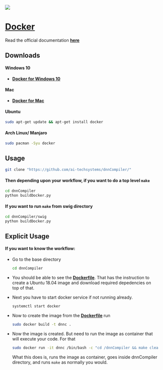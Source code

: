 ![](https://www.docker.com/sites/default/files/social/docker_facebook_share.png)

# [Docker](https://www.docker.com/)

Read the official documentation **[here](https://docs.docker.com/)**

## Downloads
#### Windows 10
* **[Docker for Windows 10](https://docs.docker.com/v17.09/docker-for-windows/install/#download-docker-for-windows)**

#### Mac
* **[Docker for Mac](https://docs.docker.com/v17.09/docker-for-mac/install/#download-docker-for-mac)**

#### Ubuntu
```bash
sudo apt-get update && apt-get install docker
```

#### Arch Linux/ Manjaro
```bash
sudo pacman -Syu docker
```
## Usage

```bash
git clone "https://github.com/ai-techsystems/dnnCompiler/"
```
#### Then depending upon your workflow, if you want to do a top level `make`

```bash
cd dnnCompiler
python buildDocker.py
```
#### If you want to run `make` from swig directory

```bash
cd dnnCompiler/swig
python buildDocker.py
```

## Explicit Usage

#### If you want to know the workflow:

* Go to the base directory
	```bash
	cd dnnCompiler
	```
* You should be able to see the **[Dockerfile](../Dockerfile)**. That has the instruction to create a Ubuntu 18.04 image and download required depedencies on top of that.
* Next you have to start docker service if not running already.
	```bash
	systemctl start docker
	```
* Now to create the image from the **[Dockerfile](../Dockerfile)** run

	```bash
	sudo docker build -t dnnc .
	```
* Now the image is created. But need to run the image as container that will execute your code. For that

	```bash
	sudo docker run -it dnnc /bin/bash -c "cd /dnnCompiler && make clean && make"
	```
  What this does is, runs the image as container, goes inside dnnCompiler directory, and runs `make` as normally you would.